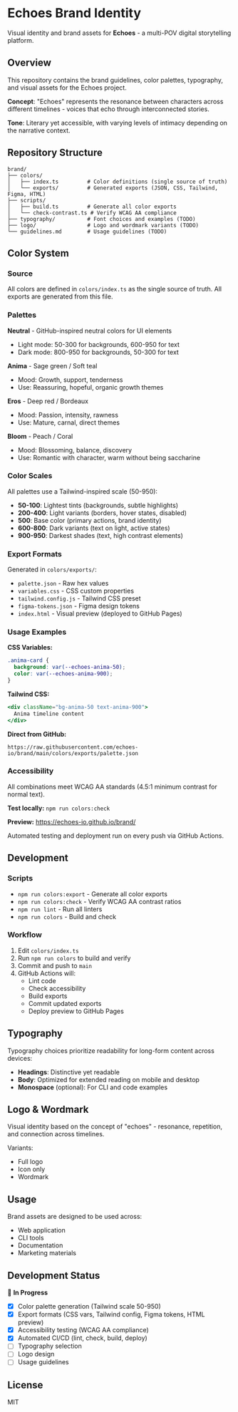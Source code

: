 # Echoes Brand Identity

Visual identity and brand assets for **Echoes** - a multi-POV digital storytelling platform.

## Overview

This repository contains the brand guidelines, color palettes, typography, and visual assets for the Echoes project.

**Concept**: "Echoes" represents the resonance between characters across different timelines - voices that echo through interconnected stories.

**Tone**: Literary yet accessible, with varying levels of intimacy depending on the narrative context.

## Repository Structure

```
brand/
├── colors/
│   ├── index.ts         # Color definitions (single source of truth)
│   └── exports/         # Generated exports (JSON, CSS, Tailwind, Figma, HTML)
├── scripts/
│   ├── build.ts         # Generate all color exports
│   └── check-contrast.ts # Verify WCAG AA compliance
├── typography/          # Font choices and examples (TODO)
├── logo/                # Logo and wordmark variants (TODO)
└── guidelines.md        # Usage guidelines (TODO)
```

## Color System

### Source

All colors are defined in `colors/index.ts` as the single source of truth. All exports are generated from this file.

### Palettes

**Neutral** - GitHub-inspired neutral colors for UI elements
- Light mode: 50-300 for backgrounds, 600-950 for text
- Dark mode: 800-950 for backgrounds, 50-300 for text

**Anima** - Sage green / Soft teal
- Mood: Growth, support, tenderness
- Use: Reassuring, hopeful, organic growth themes

**Eros** - Deep red / Bordeaux
- Mood: Passion, intensity, rawness
- Use: Mature, carnal, direct themes

**Bloom** - Peach / Coral
- Mood: Blossoming, balance, discovery
- Use: Romantic with character, warm without being saccharine

### Color Scales

All palettes use a Tailwind-inspired scale (50-950):
- **50-100**: Lightest tints (backgrounds, subtle highlights)
- **200-400**: Light variants (borders, hover states, disabled)
- **500**: Base color (primary actions, brand identity)
- **600-800**: Dark variants (text on light, active states)
- **900-950**: Darkest shades (text, high contrast elements)

### Export Formats

Generated in `colors/exports/`:
- `palette.json` - Raw hex values
- `variables.css` - CSS custom properties
- `tailwind.config.js` - Tailwind CSS preset
- `figma-tokens.json` - Figma design tokens
- `index.html` - Visual preview (deployed to GitHub Pages)

### Usage Examples

**CSS Variables:**
```css
.anima-card {
  background: var(--echoes-anima-50);
  color: var(--echoes-anima-900);
}
```

**Tailwind CSS:**
```jsx
<div className="bg-anima-50 text-anima-900">
  Anima timeline content
</div>
```

**Direct from GitHub:**
```
https://raw.githubusercontent.com/echoes-io/brand/main/colors/exports/palette.json
```

### Accessibility

All combinations meet WCAG AA standards (4.5:1 minimum contrast for normal text).

**Test locally:** `npm run colors:check`

**Preview:** https://echoes-io.github.io/brand/

Automated testing and deployment run on every push via GitHub Actions.

## Development

### Scripts

- `npm run colors:export` - Generate all color exports
- `npm run colors:check` - Verify WCAG AA contrast ratios
- `npm run lint` - Run all linters
- `npm run colors` - Build and check

### Workflow

1. Edit `colors/index.ts`
2. Run `npm run colors` to build and verify
3. Commit and push to `main`
4. GitHub Actions will:
   - Lint code
   - Check accessibility
   - Build exports
   - Commit updated exports
   - Deploy preview to GitHub Pages

## Typography

Typography choices prioritize readability for long-form content across devices:

- **Headings**: Distinctive yet readable
- **Body**: Optimized for extended reading on mobile and desktop
- **Monospace** (optional): For CLI and code examples

## Logo & Wordmark

Visual identity based on the concept of "echoes" - resonance, repetition, and connection across timelines.

Variants:
- Full logo
- Icon only
- Wordmark

## Usage

Brand assets are designed to be used across:
- Web application
- CLI tools
- Documentation
- Marketing materials

## Development Status

🚧 **In Progress**

- [x] Color palette generation (Tailwind scale 50-950)
- [x] Export formats (CSS vars, Tailwind config, Figma tokens, HTML preview)
- [x] Accessibility testing (WCAG AA compliance)
- [x] Automated CI/CD (lint, check, build, deploy)
- [ ] Typography selection
- [ ] Logo design
- [ ] Usage guidelines

## License

MIT
